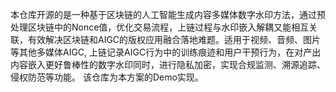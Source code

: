 本仓库开源的是一种基于区块链的人工智能生成内容多媒体数字水印方法，通过预处理区块链中的Nonce值，优化交易流程，上链过程与水印嵌入解耦又能相互关联，有效解决区块链和AIGC的版权应用融合落地难题。适用于视频、音频、图片等其他多媒体AIGC, 上链记录AIGC行为中的训练痕迹和用户干预行为，在对产出内容嵌入更好鲁棒性的数字水印同时，进行隐私加密，实现合规监测、溯源追踪、侵权防范等功能。
该仓库为本方案的Demo实现。
